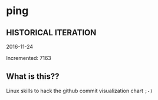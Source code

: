 # ping

## HISTORICAL ITERATION
2016-11-24

Incremented: 7163

## What is this?? 
Linux skills to hack the github commit visualization chart `;-)`
